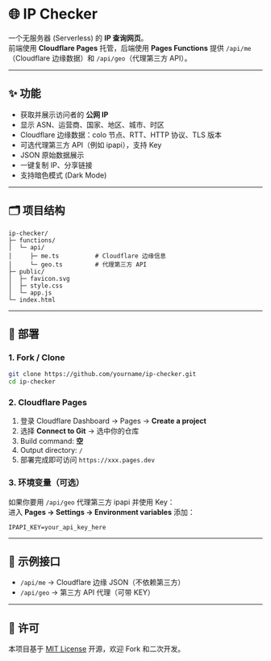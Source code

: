 # 🌐 IP Checker

一个无服务器 (Serverless) 的 **IP 查询网页**。  
前端使用 **Cloudflare Pages** 托管，后端使用 **Pages Functions** 提供 `/api/me`（Cloudflare 边缘数据）和 `/api/geo`（代理第三方 API）。

---

## ✨ 功能

- 获取并展示访问者的 **公网 IP**
- 显示 ASN、运营商、国家、地区、城市、时区
- Cloudflare 边缘数据：colo 节点、RTT、HTTP 协议、TLS 版本
- 可选代理第三方 API（例如 ipapi），支持 Key
- JSON 原始数据展示
- 一键复制 IP、分享链接
- 支持暗色模式 (Dark Mode)

---

## 🗂 项目结构

```
ip-checker/
├─ functions/
│  └─ api/
│     ├─ me.ts          # Cloudflare 边缘信息
│     └─ geo.ts         # 代理第三方 API
├─ public/
│  ├─ favicon.svg
│  ├─ style.css
│  └─ app.js
└─ index.html
```

---

## 🚀 部署

### 1. Fork / Clone
```bash
git clone https://github.com/yourname/ip-checker.git
cd ip-checker
```

### 2. Cloudflare Pages
1. 登录 Cloudflare Dashboard → Pages → **Create a project**  
2. 选择 **Connect to Git** → 选中你的仓库  
3. Build command: **空**  
4. Output directory: `/`  
5. 部署完成即可访问 `https://xxx.pages.dev`

### 3. 环境变量（可选）
如果你要用 `/api/geo` 代理第三方 ipapi 并使用 Key：  
进入 **Pages → Settings → Environment variables** 添加：
```
IPAPI_KEY=your_api_key_here
```

---

## 🔗 示例接口

- `/api/me` → Cloudflare 边缘 JSON（不依赖第三方）
- `/api/geo` → 第三方 API 代理（可带 KEY）

---

## 📜 许可

本项目基于 [MIT License](./LICENSE) 开源，欢迎 Fork 和二次开发。
